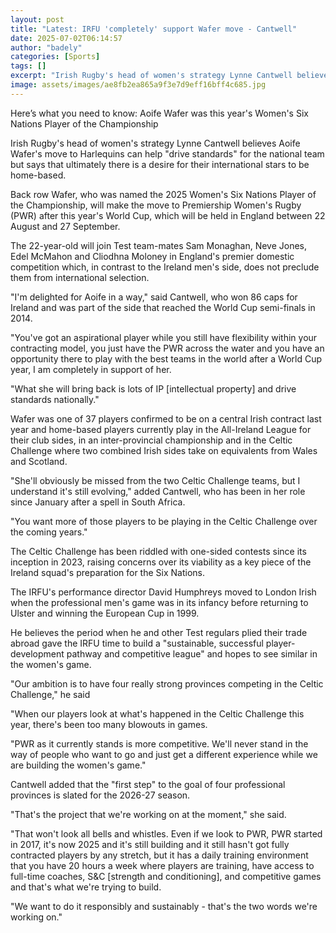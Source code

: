 ```yaml
---
layout: post
title: "Latest: IRFU 'completely' support Wafer move - Cantwell"
date: 2025-07-02T06:14:57
author: "badely"
categories: [Sports]
tags: []
excerpt: "Irish Rugby's head of women's strategy Lynne Cantwell believes Aoife Wafer's move to Harlequins can help 'drive standards' for the national team but s"
image: assets/images/ae8fb2ea865a9f3e7d9eff16bff4c685.jpg
---
```


Here’s what you need to know: Aoife Wafer was this year's Women's Six Nations Player of the Championship

Irish Rugby's head of women's strategy Lynne Cantwell believes Aoife Wafer's move to Harlequins can help "drive standards" for the national team but says that ultimately there is a desire for their international stars to be home-based.

Back row Wafer, who was named the 2025 Women's Six Nations Player of the Championship, will make the move to Premiership Women's Rugby (PWR) after this year's World Cup, which will be held in England between 22 August and 27 September.

The 22-year-old will join Test team-mates Sam Monaghan, Neve Jones, Edel McMahon and Cliodhna Moloney in England's premier domestic competition which, in contrast to the Ireland men's side, does not preclude them from international selection.

"I'm delighted for Aoife in a way," said Cantwell, who won 86 caps for Ireland and was part of the side that reached the World Cup semi-finals in 2014.

"You've got an aspirational player while you still have flexibility within your contracting model, you just have the PWR across the water and you have an opportunity there to play with the best teams in the world after a World Cup year, I am completely in support of her. 

"What she will bring back is lots of IP [intellectual property] and drive standards nationally."

Wafer was one of 37 players confirmed to be on a central Irish contract last year and home-based players currently play in the All-Ireland League for their club sides, in an inter-provincial championship and in the Celtic Challenge where two combined Irish sides take on equivalents from Wales and Scotland. 

"She'll obviously be missed from the two Celtic Challenge teams, but I understand  it's still evolving," added Cantwell, who has been in her role since January after a spell in South Africa. 

"You want more of those players to be playing in the Celtic Challenge over the coming years."

The Celtic Challenge has been riddled with one-sided contests since its inception in 2023, raising concerns over its viability as a key piece of the Ireland squad's preparation for the Six Nations. 

The IRFU's performance director David Humphreys moved to London Irish when the professional men's game was in its infancy before returning to Ulster and winning the European Cup in 1999.

He believes the period when he and other Test regulars plied their trade abroad gave the IRFU time to build a "sustainable, successful player-development pathway and competitive league" and hopes to see similar in the women's game.

"Our ambition is to have four really strong provinces competing in the Celtic Challenge," he said 

"When our players look at what's happened in the Celtic Challenge this year, there's been too many blowouts in games.

"PWR as it currently stands is more competitive. We'll never stand in the way of people who want to go and just get a different experience while we are building the women's game."

Cantwell added that the "first step" to the goal of four professional provinces is slated for the 2026-27 season.

"That's the project that we're working on at the moment," she said.

"That won't look all bells and whistles. Even if we look to PWR, PWR started in 2017, it's now 2025 and it's still building and it still hasn't got fully contracted players by any stretch, but it has a daily training environment that you have 20 hours a week where players are training, have access to full-time coaches, S&C [strength and conditioning], and competitive games and that's what we're trying to build.

"We want to do it responsibly and sustainably - that's the two words we're working on."

